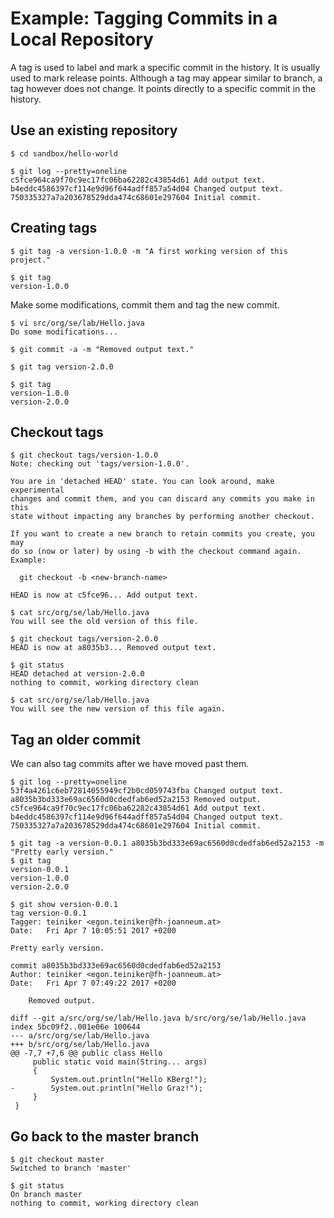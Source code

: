 Example: Tagging Commits in a Local Repository
===============================================================================


A tag is used to label and mark a specific commit in the history.
It is usually used to mark release points.
Although a tag may appear similar to branch, a tag however does not change.
It points directly to a specific commit in the history.

Use an existing repository
---------------------------

```
$ cd sandbox/hello-world

$ git log --pretty=oneline
c5fce964ca9f70c9ec17fc06ba62282c43854d61 Add output text.
b4eddc4586397cf114e9d96f644adff857a54d04 Changed output text.
750335327a7a203678529dda474c68601e297604 Initial commit.
```


Creating tags
--------------

```
$ git tag -a version-1.0.0 -m "A first working version of this project."
```

```
$ git tag
version-1.0.0
```

Make some modifications, commit them and tag the new commit.

``` 
$ vi src/org/se/lab/Hello.java 
Do some modifications...

$ git commit -a -m "Removed output text."

$ git tag version-2.0.0
```

```
$ git tag
version-1.0.0
version-2.0.0
```

Checkout tags
--------------

```
$ git checkout tags/version-1.0.0
Note: checking out 'tags/version-1.0.0'.

You are in 'detached HEAD' state. You can look around, make experimental
changes and commit them, and you can discard any commits you make in this
state without impacting any branches by performing another checkout.

If you want to create a new branch to retain commits you create, you may
do so (now or later) by using -b with the checkout command again. Example:

  git checkout -b <new-branch-name>

HEAD is now at c5fce96... Add output text.
```

```
$ cat src/org/se/lab/Hello.java 
You will see the old version of this file.
```

```
$ git checkout tags/version-2.0.0
HEAD is now at a8035b3... Removed output text.	
```

```
$ git status
HEAD detached at version-2.0.0
nothing to commit, working directory clean
```

```
$ cat src/org/se/lab/Hello.java 
You will see the new version of this file again.
```

Tag an older commit
-------------------
We can also tag commits after we have moved past them.

```
$ git log --pretty=oneline
53f4a4261c6eb72814055949cf2b0cd059743fba Changed output text.
a8035b3bd333e69ac6560d0cdedfab6ed52a2153 Removed output.
c5fce964ca9f70c9ec17fc06ba62282c43854d61 Add output text.
b4eddc4586397cf114e9d96f644adff857a54d04 Changed output text.
750335327a7a203678529dda474c68601e297604 Initial commit.
```

```
$ git tag -a version-0.0.1 a8035b3bd333e69ac6560d0cdedfab6ed52a2153 -m "Pretty early version."
$ git tag
version-0.0.1
version-1.0.0
version-2.0.0
```

```
$ git show version-0.0.1
tag version-0.0.1
Tagger: teiniker <egon.teiniker@fh-joanneum.at>
Date:   Fri Apr 7 10:05:51 2017 +0200

Pretty early version.

commit a8035b3bd333e69ac6560d0cdedfab6ed52a2153
Author: teiniker <egon.teiniker@fh-joanneum.at>
Date:   Fri Apr 7 07:49:22 2017 +0200

    Removed output.

diff --git a/src/org/se/lab/Hello.java b/src/org/se/lab/Hello.java
index 5bc09f2..001e06e 100644
--- a/src/org/se/lab/Hello.java
+++ b/src/org/se/lab/Hello.java
@@ -7,7 +7,6 @@ public class Hello
     public static void main(String... args)
     {
         System.out.println("Hello KBerg!");
-        System.out.println("Hello Graz!");
     }
 }
```
 
Go back to the master branch
-----------------------------

```
$ git checkout master
Switched to branch 'master'

$ git status
On branch master
nothing to commit, working directory clean
```

